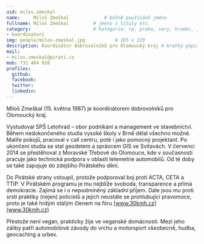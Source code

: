 ```yaml
---
uid: milos.zmeskal
name:     Miloš Zmeškal      		# běžně používáné jméno
fullname: Miloš Zmeškal  		# jméno s tituly etc.
category:                 		# kategorie: rp, praha, vary, hradec, jmk, senat
- koordinatori
img: people/milos-zmeskal.jpg           # 165 x 220
description: Koordinátor dobrovolníků pro Olomoucký kraj # kratký popis, max 160 znaků
mail:
- milos.zmeskal@pirati.cz
mob: 731 464 910
profiles:
  github:
  facebook:				
  twitter:
  linkedin: 
---
```


Miloš Zmeškal (15. května 1987) je koordinátorem dobrovolníků pro Olomoucký kraj.

Vystudoval SPŠ Letohrad – obor podnikání a management ve stavebnictví. Během nedokončeného studia vysoké školy v Brně dělal všechno možné. Malíře pokojů, pracoval v call centru, poté i jako pomocný projektant. Po ukončení studia se stal geodetem a správcem GIS ve Svitavách. V červenci 2014 se přestěhoval z Moravské Třebové do Olomouce, kde v současnosti pracuje jako technická podpora v oblasti telemetrie automobilů. Od té doby se také zapojuje do zdejšího Pirátského dění.

Do Pirátské strany vstoupil, protože podporoval boj proti ACTA, CETA a TTIP. V Pirátském programu je mu nejblíže svoboda, transparence a přímá demokracie. Zajímá se i o nepodmíněný základní příjem. Dále jsou mu proti srsti praktiky (nejen) policistů a jejich neustále se prohlubující pravomoce, proto je také hrdým stálým členem na fóru [www.30kmh.cz](www.30kmh.cz)

Přestože není vegan, prakticky žije ve veganské domácnosti. Mezi jeho záliby patří automobilové závody do vrchu a motorsport všeobecně, hudba, geocaching a urbex.
